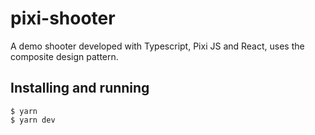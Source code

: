 # pixi-shooter
A demo shooter developed with Typescript, Pixi JS and React, uses the composite design pattern.

## Installing and running
```
$ yarn
$ yarn dev
```
